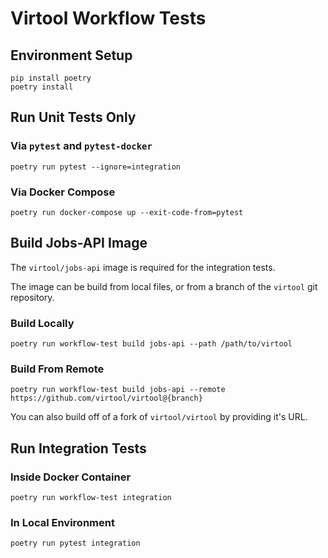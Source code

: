 # Virtool Workflow Tests

## Environment Setup

```shell script
pip install poetry
poetry install
```

## Run Unit Tests Only

### Via `pytest` and `pytest-docker`

```shell script
poetry run pytest --ignore=integration
```

### Via Docker Compose

```shell script
poetry run docker-compose up --exit-code-from=pytest
```


## Build Jobs-API Image 

The `virtool/jobs-api` image is required for the integration tests.

The image can be build from local files, or from a branch of the `virtool` git repository.

### Build Locally

```shell script
poetry run workflow-test build jobs-api --path /path/to/virtool
```

### Build From Remote

```shell script
poetry run workflow-test build jobs-api --remote https://github.com/virtool/virtool@{branch}
```

You can also build off of a fork of `virtool/virtool` by providing it's URL.


## Run Integration Tests

### Inside Docker Container

```shell script
poetry run workflow-test integration
```
### In Local Environment

```shell script
poetry run pytest integration
```


